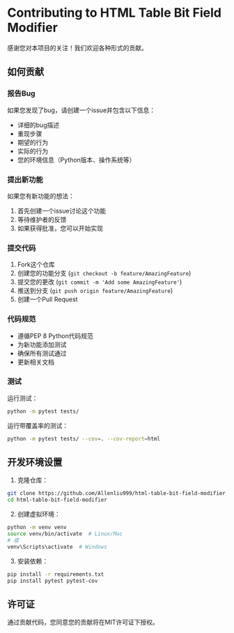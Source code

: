 # Contributing to HTML Table Bit Field Modifier

感谢您对本项目的关注！我们欢迎各种形式的贡献。

## 如何贡献

### 报告Bug

如果您发现了bug，请创建一个issue并包含以下信息：

- 详细的bug描述
- 重现步骤
- 期望的行为
- 实际的行为
- 您的环境信息（Python版本、操作系统等）

### 提出新功能

如果您有新功能的想法：

1. 首先创建一个issue讨论这个功能
2. 等待维护者的反馈
3. 如果获得批准，您可以开始实现

### 提交代码

1. Fork这个仓库
2. 创建您的功能分支 (`git checkout -b feature/AmazingFeature`)
3. 提交您的更改 (`git commit -m 'Add some AmazingFeature'`)
4. 推送到分支 (`git push origin feature/AmazingFeature`)
5. 创建一个Pull Request

### 代码规范

- 遵循PEP 8 Python代码规范
- 为新功能添加测试
- 确保所有测试通过
- 更新相关文档

### 测试

运行测试：

```bash
python -m pytest tests/
```

运行带覆盖率的测试：

```bash
python -m pytest tests/ --cov=. --cov-report=html
```

## 开发环境设置

1. 克隆仓库：
```bash
git clone https://github.com/Allenliu999/html-table-bit-field-modifier.git
cd html-table-bit-field-modifier
```

2. 创建虚拟环境：
```bash
python -m venv venv
source venv/bin/activate  # Linux/Mac
# 或
venv\Scripts\activate  # Windows
```

3. 安装依赖：
```bash
pip install -r requirements.txt
pip install pytest pytest-cov
```

## 许可证

通过贡献代码，您同意您的贡献将在MIT许可证下授权。